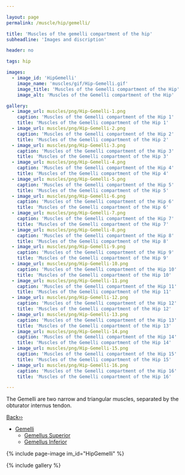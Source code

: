 ```yaml
---

layout: page
permalink: /muscle/hip/gemelli/

title: 'Muscles of the gemelli compartment of the hip'
subheadline: 'Images and discription'

header: no

tags: hip

images:
  - image_id: 'HipGemelli'
    image_name: 'muscles/gif/Hip-Gemelli.gif'
    image_title: 'Muscles of the Gemelli compartment of the Hip'
    image_alt: 'Muscles of the Gemelli compartment of the Hip' 

gallery:
  - image_url: muscles/png/Hip-Gemelli-1.png
    caption: 'Muscles of the Gemelli compartment of the Hip 1'
    title: 'Muscles of the Gemelli compartment of the Hip 1'
  - image_url: muscles/png/Hip-Gemelli-2.png
    caption: 'Muscles of the Gemelli compartment of the Hip 2'
    title: 'Muscles of the Gemelli compartment of the Hip 2'
  - image_url: muscles/png/Hip-Gemelli-3.png
    caption: 'Muscles of the Gemelli compartment of the Hip 3'
    title: 'Muscles of the Gemelli compartment of the Hip 3'
  - image_url: muscles/png/Hip-Gemelli-4.png
    caption: 'Muscles of the Gemelli compartment of the Hip 4'
    title: 'Muscles of the Gemelli compartment of the Hip 4'
  - image_url: muscles/png/Hip-Gemelli-5.png
    caption: 'Muscles of the Gemelli compartment of the Hip 5'
    title: 'Muscles of the Gemelli compartment of the Hip 5'
  - image_url: muscles/png/Hip-Gemelli-6.png
    caption: 'Muscles of the Gemelli compartment of the Hip 6'
    title: 'Muscles of the Gemelli compartment of the Hip 6'
  - image_url: muscles/png/Hip-Gemelli-7.png
    caption: 'Muscles of the Gemelli compartment of the Hip 7'
    title: 'Muscles of the Gemelli compartment of the Hip 7'
  - image_url: muscles/png/Hip-Gemelli-8.png
    caption: 'Muscles of the Gemelli compartment of the Hip 8'
    title: 'Muscles of the Gemelli compartment of the Hip 8'
  - image_url: muscles/png/Hip-Gemelli-9.png
    caption: 'Muscles of the Gemelli compartment of the Hip 9'
    title: 'Muscles of the Gemelli compartment of the Hip 9'
  - image_url: muscles/png/Hip-Gemelli-10.png
    caption: 'Muscles of the Gemelli compartment of the Hip 10'
    title: 'Muscles of the Gemelli compartment of the Hip 10'
  - image_url: muscles/png/Hip-Gemelli-11.png
    caption: 'Muscles of the Gemelli compartment of the Hip 11'
    title: 'Muscles of the Gemelli compartment of the Hip 11'
  - image_url: muscles/png/Hip-Gemelli-12.png
    caption: 'Muscles of the Gemelli compartment of the Hip 12'
    title: 'Muscles of the Gemelli compartment of the Hip 12'
  - image_url: muscles/png/Hip-Gemelli-13.png
    caption: 'Muscles of the Gemelli compartment of the Hip 13'
    title: 'Muscles of the Gemelli compartment of the Hip 13'
  - image_url: muscles/png/Hip-Gemelli-14.png
    caption: 'Muscles of the Gemelli compartment of the Hip 14'
    title: 'Muscles of the Gemelli compartment of the Hip 14'
  - image_url: muscles/png/Hip-Gemelli-15.png
    caption: 'Muscles of the Gemelli compartment of the Hip 15'
    title: 'Muscles of the Gemelli compartment of the Hip 15'
  - image_url: muscles/png/Hip-Gemelli-16.png
    caption: 'Muscles of the Gemelli compartment of the Hip 16'
    title: 'Muscles of the Gemelli compartment of the Hip 16'

---
```


The Gemelli are two narrow and triangular muscles, separated by the obturator internus tendon.

[Back››](/muscle/hip/deep/)

- [Gemelli](/muscle/hip/gemelli/)
  - [Gemellus Superior](/muscle/hip/gemellussuperior/)
  - [Gemellus Inferior](/muscle/hip/gemellusinferior/)

{% include page-image im_id="HipGemelli" %}

{% include gallery %}
